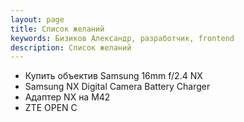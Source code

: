 ```yaml
---
layout: page
title: Список желаний
keywords: Бизиков Александр, разработчик, frontend
description: Список желаний
---
```


- Купить объектив Samsung 16mm f/2.4 NX
- Samsung NX Digital Camera Battery Charger
- Адаптер NX на M42
- ZTE OPEN C 
